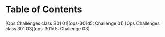 # Table of Contents

[Ops Challenges class 301 01](ops-301d5: Challenge 01)
[Ops Challenges class 301 03](ops-301d5: Challenge 03)